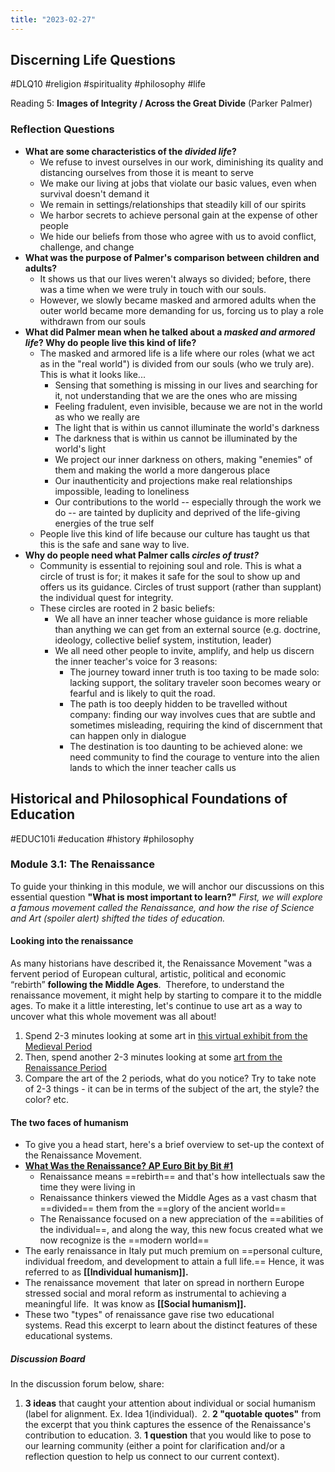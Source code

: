 ```yaml
---
title: "2023-02-27"
---
```

## Discerning Life Questions
#DLQ10 #religion #spirituality #philosophy #life 

Reading 5: **Images of Integrity / Across the Great Divide** (Parker Palmer)

### Reflection Questions
-   **What are some characteristics of the _divided life_?**
	- We refuse to invest ourselves in our work, diminishing its quality and distancing ourselves from those it is meant to serve
	- We make our living at jobs that violate our basic values, even when survival doesn't demand it
	- We remain in settings/relationships that steadily kill of our spirits
	- We harbor secrets to achieve personal gain at the expense of other people
	- We hide our beliefs from those who agree with us to avoid conflict, challenge, and change
-   **What was the purpose of Palmer's comparison between children and adults?**
	- It shows us that our lives weren't always so divided; before, there was a time when we were truly in touch with our souls.
	- However, we slowly became masked and armored adults when the outer world became more demanding for us, forcing us to play a role withdrawn from our souls
-   **What did Palmer mean when he talked about a _masked and armored life_? Why do people live this kind of life?**
	- The masked and armored life is a life where our roles (what we act as in the "real world") is divided from our souls (who we truly are). This is what it looks like...
		- Sensing that something is missing in our lives and searching for it, not understanding that we are the ones who are missing
		- Feeling fradulent, even invisible, because we are not in the world as who we really are
		- The light that is within us cannot illuminate the world's darkness
		- The darkness that is within us cannot be illuminated by the world's light
		- We project our inner darkness on others, making "enemies" of them and making the world a more dangerous place
		- Our inauthenticity and projections make real relationships impossible, leading to loneliness
		- Our contributions to the world -- especially through the work we do -- are tainted by duplicity and deprived of the life-giving energies of the true self
	- People live this kind of life because our culture has taught us that this is the safe and sane way to live.
-   **Why do people need what Palmer calls _circles of trust?_**
	- Community is essential to rejoining soul and role. This is what a circle of trust is for; it makes it safe for the soul to show up and offers us its guidance. Circles of trust support (rather than supplant) the individual quest for integrity. 
	- These circles are rooted in 2 basic beliefs:
		- We all have an inner teacher whose guidance is more reliable than anything we can get from an external source (e.g. doctrine, ideology, collective belief system, institution, leader)
		- We all need other people to invite, amplify, and help us discern the inner teacher's voice for 3 reasons:
			- The journey toward inner truth is too taxing to be made solo: lacking support, the solitary traveler soon becomes weary or fearful and is likely to quit the road.
			- The path is too deeply hidden to be travelled without company: finding our way involves cues that are subtle and sometimes misleading, requiring the kind of discernment that can happen only in dialogue
			- The destination is too daunting to be achieved alone: we need community to find the courage to venture into the alien lands to which the inner teacher calls us

## Historical and Philosophical Foundations of Education
#EDUC101i #education #history #philosophy 
### Module 3.1: **The Renaissance**
To guide your thinking in this module, we will anchor our discussions on this essential question **"What is most important to learn?"** _First, we will explore a famous movement called the Renaissance, and how the rise of Science and Art (spoiler alert) shifted the tides of education._

#### Looking into the renaissance
As many historians have described it, the Renaissance Movement "was a fervent period of European cultural, artistic, political and economic “rebirth” **following the Middle Ages**.  Therefore, to understand the renaissance movement, it might help by starting to compare it to the middle ages. To make it a little interesting, let's continue to use art as a way to uncover what this whole movement was all about!

1. Spend 2-3 minutes looking at some art in [this virtual exhibit from the Medieval Period](https://artsandculture.google.com/partner/museu-episcopal-de-vic)
2. Then, spend another 2-3 minutes looking at some [art from the Renaissance Period](https://artsandculture.google.com/entity/renaissance/m06cvx?categoryid=art-movement)
3. Compare the art of the 2 periods, what do you notice? Try to take note of 2-3 things - it can be in terms of the subject of the art, the style? the color? etc.  

#### The two faces of humanism
- To give you a head start, here's a brief overview to set-up the context of the Renaissance Movement.
- **[What Was the Renaissance? AP Euro Bit by Bit #1](https://www.youtube.com/watch?v=txKiku3qJN4)**
	- Renaissance means ==rebirth== and that's how intellectuals saw the time they were living in
	- Renaissance thinkers viewed the Middle Ages as a vast chasm that ==divided== them from the ==glory of the ancient world==
	- The Renaissance focused on a new appreciation of the ==abilities of the individual==, and along the way, this new focus created what we now recognize is the ==modern world==
- The early renaissance in Italy put much premium on ==personal culture, individual freedom, and development to attain a full life.== Hence, it was referred to as **[[Individual humanism]].**  
- The renaissance movement  that later on spread in northern Europe stressed social and moral reform as instrumental to achieving a meaningful life.  It was know as **[[Social humanism]].** 
- These two "types" of renaissance gave rise two educational systems. Read this excerpt to learn about the distinct features of these educational systems.

##### Discussion Board
In the discussion forum below, share:
1. **3 ideas** that caught your attention about individual or social humanism (label for alignment. Ex. Idea 1(individual). 
2. **2 "quotable quotes"** from the excerpt that you think captures the essence of the Renaissance's contribution to education.
3. **1 question** that you would like to pose to our learning community (either a point for clarification and/or a reflection question to help us connect to our current context).




